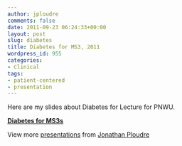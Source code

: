 ```yaml
---
author: jploudre
comments: false
date: 2011-09-23 06:24:33+00:00
layout: post
slug: diabetes
title: Diabetes for MS3, 2011
wordpress_id: 955
categories:
- Clinical
tags:
- patient-centered
- presentation
---
```


Here are my slides about Diabetes for Lecture for PNWU.



**[Diabetes for MS3s](http://www.slideshare.net/jploudre/diabetes-for-ms3s)**

View more [presentations](http://www.slideshare.net/) from [Jonathan Ploudre](http://www.slideshare.net/jploudre)





